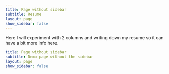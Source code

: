 ```yaml
---
title: Page without sidebar
subtitle: Resume
layout: page
show_sidebar: false
---
```


Here I will experiment with 2 columns and writing down my resume so it can have 
a bit more info here.

```yml
title: Page without sidebar
subtitle: Demo page without the sidebar
layout: page
show_sidebar: false
```
